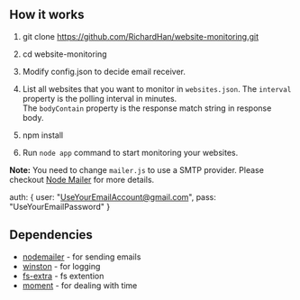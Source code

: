## How it works

1. git clone https://github.com/RichardHan/website-monitoring.git

2. cd website-monitoring 

3. Modify config.json to decide email receiver.

4. List all websites that you want to monitor in `websites.json`.
   The `interval` property is the polling interval in minutes.  
   The `bodyContain` property is the response match string in response body.

5. npm install

6. Run `node app` command to start monitoring your websites.

**Note:** You need to change `mailer.js` to use a SMTP provider. Please checkout [Node Mailer](https://github.com/andris9/Nodemailer) for more details.

   auth: 
   {
          user: "UseYourEmailAccount@gmail.com",
          pass: "UseYourEmailPassword"
   } 

## Dependencies
 - [nodemailer](https://github.com/andris9/Nodemailer) - for sending emails 
 - [winston](https://github.com/winstonjs/winston) - for logging
 - [fs-extra](https://github.com/jprichardson/node-fs-extra) - fs extention
 - [moment](https://github.com/moment/moment/) - for dealing with time